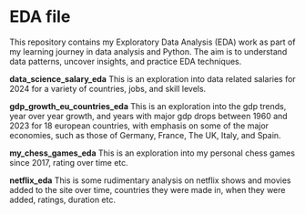 # EDA file

This repository contains my Exploratory Data Analysis (EDA) work as part of my learning journey in data analysis and Python. The aim is to understand data patterns, uncover insights, and practice EDA techniques.

**data_science_salary_eda**
This is an exploration into data related salaries for 2024 for a variety of countries, jobs, and skill levels.

**gdp_growth_eu_countries_eda**
This is an exploration into the gdp trends, year over year growth, and years with major gdp drops between 1960 and 2023 for 18 european countries, with emphasis on some of the major economies, such as those of Germany, France, The UK, Italy, and Spain.

**my_chess_games_eda**
This is an exploration into my personal chess games since 2017, rating over time etc.

**netflix_eda**
This is some rudimentary analysis on netflix shows and movies added to the site over time, countries they were made in, when they were added, ratings, duration etc.